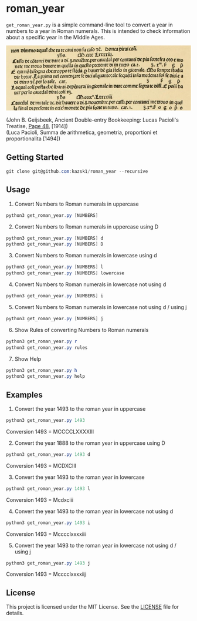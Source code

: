 # roman_year
`get_roman_year.py` is a simple command-line tool to convert a year in numbers to a year in Roman numerals.
This is intended to check information about a specific year in the Middle Ages.

![summa](images/summa.png)

(John B. Geijsbeek, Ancient Double-entry Bookkeeping: Lucas Pacioli's Treatise, [Page 48](https://archive.org/details/ancientdoubleent00geijuoft/page/48/mode/2up), [1914])  
(Luca Pacioli, Summa de arithmetica, geometria, proportioni et proportionalita [1494])

## Getting Started
``` powershell or bash
git clone git@github.com:kazsk1/roman_year --recursive
```

## Usage
1. Convert Numbers to Roman numerals in uppercase
``` powershell or bash
python3 get_roman_year.py [NUMBERS]
```

2. Convert Numbers to Roman numerals in uppercase using D
``` powershell or bash
python3 get_roman_year.py [NUMBERS] d
python3 get_roman_year.py [NUMBERS] D
```

3. Convert Numbers to Roman numerals in lowercase using d
``` powershell or bash
python3 get_roman_year.py [NUMBERS] l
python3 get_roman_year.py [NUMBERS] lowercase
```

4. Convert Numbers to Roman numerals in lowercase not using d
``` powershell or bash
python3 get_roman_year.py [NUMBERS] i
```

5. Convert Numbers to Roman numerals in lowercase not using d / using j
``` powershell or bash
python3 get_roman_year.py [NUMBERS] j
```

6. Show Rules of converting Numbers to Roman numerals
``` powershell or bash
python3 get_roman_year.py r
python3 get_roman_year.py rules
```

7. Show Help
``` powershell or bash
python3 get_roman_year.py h
python3 get_roman_year.py help
```

## Examples
1. Convert the year 1493 to the roman year in uppercase
``` powershell or bash
python3 get_roman_year.py 1493
```

  Conversion
  1493 = MCCCCLXXXXIII

2. Convert the year 1888 to the roman year in uppercase using D
``` powershell or bash
python3 get_roman_year.py 1493 d
```

  Conversion
  1493 = MCDXCIII

3. Convert the year 1493 to the roman year in lowercase
``` powershell or bash
python3 get_roman_year.py 1493 l
```

  Conversion
  1493 = Mcdxciii

4. Convert the year 1493 to the roman year in lowercase not using d
``` powershell or bash
python3 get_roman_year.py 1493 i 
```

  Conversion
  1493 = Mcccclxxxxiii

5. Convert the year 1493 to the roman year in lowercase not using d / using j
``` powershell or bash
python3 get_roman_year.py 1493 j
```

  Conversion
  1493 = Mcccclxxxxiij

## License
This project is licensed under the MIT License. See the [LICENSE](LICENSE.txt) file for details.

